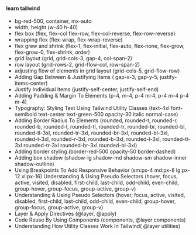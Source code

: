 #### learn tailwind

- bg-red-500, container, mx-auto
- width, height (w-40 h-40)
- flex box (flex, flex-col flex-row, flex-col-reverse, flex-row-reverse)
- wrapping flex (flex-wrap, flex-wrap-reverse)
- flex grew and shrink (flex-1, flex-initial, flex-auto, flex-none, flex-grow, flex-grow-0, flex-shrink, order)
- grid layout (grid, grid-cols-3, gap-4, col-span-2)
- row layout (grid-rows-2, grid-flow-col, row-span-2)
- adjusting flow of elements in grid layout (grid-cols-5, grid-flow-row)
- Adding Gap Between & Justifying Items ( gap-x-3, gap-y-5, justify-items-center)
- Justify Individual Items (justify-self-center, justify-self-end)
- Adding Padding & Margin To Elements (p-4, m-4, p-4 m-4, p-4 m-4 p-4 m-4)
- Typography: Styling Text Using Tailwind Utility Classes (text-4xl font-semibold text-center text-green-500 opacity-30 italic normal-case)
- Adding Border Radius To Elements (rounded, rounded-t, rounded-r, rounded-b, rounded-l, rounded-tl, rounded-tr, rounded-br, rounded-bl, rounded-tl-3xl, rounded-tr-3xl, rounded-br-3xl, rounded-bl-3xl, rounded-t-3xl, rounded-r-3xl, rounded-b-3xl, rounded-l-3xl, rounded-tl-3xl rounded-tr-3xl rounded-br-3xl rounded-bl-3xl)
- Adding border styling (border-red-500 opacity-50 border-dashed)
- Adding box shadow (shadow-lg shadow-md shadow-sm shadow-inner shadow-outline)
- Using Breakpoints To Add Responsive Behavior (sm:px-4 md:px-8 lg:px-12 xl:px-16)
 Understanding & Using Pseudo Selectors (hover, focus, active, visited, disabled, first-child, last-child, odd-child, even-child, group-hover, group-focus, group-active, group-v)
- Understanding & Using Pseudo Selectors (hover, focus, active, visited, disabled, first-child, last-child, odd-child, even-child, group-hover, group-focus, group-active, group-v)
- Layer & Apply Directives (@layer, @apply)
- Code Reuse By Using Components (components, @layer components)
- Understanding How Utility Classes Work In Tailwind( @layer utilities)
